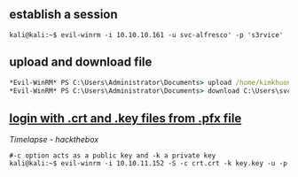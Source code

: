 ## establish a session
```console
kali@kali:~$ evil-winrm -i 10.10.10.161 -u svc-alfresco' -p 's3rvice'
```
## upload and download file
```cmd
*Evil-WinRM* PS C:\Users\Administrator\Documents> upload /home/kimkhuongduy/Desktop/file.file C:\Users\svc-alfresco\Documents
*Evil-WinRM* PS C:\Users\Administrator\Documents> download C:\Users\svc-alfresco\Documents\root.txt
```
## [login with **.crt** and **.key** files from **.pfx** file](https://github.com/thotrangyeuduoi/cheatsheet/blob/master/extracting_pfx_file.md)
*Timelapse - hackthebox*
```console
#-c option acts as a public key and -k a private key
kali@kali:~$ evil-winrm -i 10.10.11.152 -S -c crt.crt -k key.key -u -p
```
